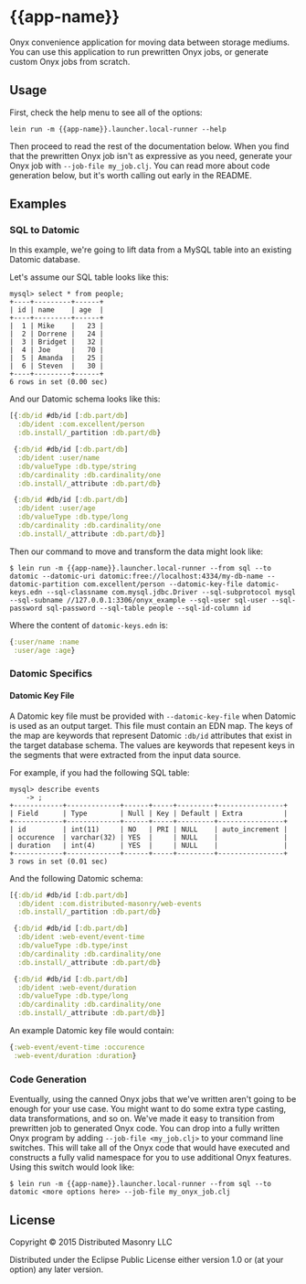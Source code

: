 # {{app-name}}

Onyx convenience application for moving data between storage mediums. You can use this application to run prewritten Onyx jobs, or generate custom Onyx jobs from scratch.

## Usage

First, check the help menu to see all of the options:

```text
lein run -m {{app-name}}.launcher.local-runner --help
```

Then proceed to read the rest of the documentation below. When you find that the prewritten Onyx job isn't as expressive as you need, generate your Onyx job with `--job-file my_job.clj`. You can read more about code generation below, but it's worth calling out early in the README.

## Examples

### SQL to Datomic

In this example, we're going to lift data from a MySQL table into an existing Datomic database.

Let's assume our SQL table looks like this:

```text
mysql> select * from people;
+----+---------+------+
| id | name    | age  |
+----+---------+------+
|  1 | Mike    |   23 |
|  2 | Dorrene |   24 |
|  3 | Bridget |   32 |
|  4 | Joe     |   70 |
|  5 | Amanda  |   25 |
|  6 | Steven  |   30 |
+----+---------+------+
6 rows in set (0.00 sec)
```

And our Datomic schema looks like this:

```clojure
[{:db/id #db/id [:db.part/db]
  :db/ident :com.excellent/person
  :db.install/_partition :db.part/db}

 {:db/id #db/id [:db.part/db]
  :db/ident :user/name
  :db/valueType :db.type/string
  :db/cardinality :db.cardinality/one
  :db.install/_attribute :db.part/db}

 {:db/id #db/id [:db.part/db]
  :db/ident :user/age
  :db/valueType :db.type/long
  :db/cardinality :db.cardinality/one
  :db.install/_attribute :db.part/db}]
```

Then our command to move and transform the data might look like:

```text
$ lein run -m {{app-name}}.launcher.local-runner --from sql --to datomic --datomic-uri datomic:free://localhost:4334/my-db-name --datomic-partition com.excellent/person --datomic-key-file datomic-keys.edn --sql-classname com.mysql.jdbc.Driver --sql-subprotocol mysql --sql-subname //127.0.0.1:3306/onyx_example --sql-user sql-user --sql-password sql-password --sql-table people --sql-id-column id
```

Where the content of `datomic-keys.edn` is:

```clojure
{:user/name :name
 :user/age :age}
```

### Datomic Specifics

#### Datomic Key File

A Datomic key file must be provided with `--datomic-key-file` when Datomic is used as an output target. This file must contain an EDN map. The keys of the map are keywords that represent Datomic `:db/id` attributes that exist in the target database schema. The values are keywords that repesent keys in the segments that were extracted from the input data source.

For example, if you had the following SQL table:

```text
mysql> describe events
    -> ;
+------------+-------------+------+-----+---------+----------------+
| Field      | Type        | Null | Key | Default | Extra          |
+------------+-------------+------+-----+---------+----------------+
| id         | int(11)     | NO   | PRI | NULL    | auto_increment |
| occurence  | varchar(32) | YES  |     | NULL    |                |
| duration   | int(4)      | YES  |     | NULL    |                |
+------------+-------------+------+-----+---------+----------------+
3 rows in set (0.01 sec)
```

And the following Datomic schema:

```clojure
[{:db/id #db/id [:db.part/db]
  :db/ident :com.distributed-masonry/web-events
  :db.install/_partition :db.part/db}

 {:db/id #db/id [:db.part/db]
  :db/ident :web-event/event-time
  :db/valueType :db.type/inst
  :db/cardinality :db.cardinality/one
  :db.install/_attribute :db.part/db}

 {:db/id #db/id [:db.part/db]
  :db/ident :web-event/duration
  :db/valueType :db.type/long
  :db/cardinality :db.cardinality/one
  :db.install/_attribute :db.part/db}]
```

An example Datomic key file would contain:

```clojure
{:web-event/event-time :occurence
 :web-event/duration :duration}
```

### Code Generation

Eventually, using the canned Onyx jobs that we've written aren't going to be enough for your use case. You might want to do some extra type casting, data transformations, and so on. We've made it easy to transition from prewritten job to generated Onyx code. You can drop into a fully written Onyx program by adding `--job-file <my_job.clj>` to your command line switches. This will take all of the Onyx code that would have executed and constructs a fully valid namespace for you to use additional Onyx features. Using this switch would look like:

```text
$ lein run -m {{app-name}}.launcher.local-runner --from sql --to datomic <more options here> --job-file my_onyx_job.clj
```

## License

Copyright © 2015 Distributed Masonry LLC

Distributed under the Eclipse Public License either version 1.0 or (at
your option) any later version.

